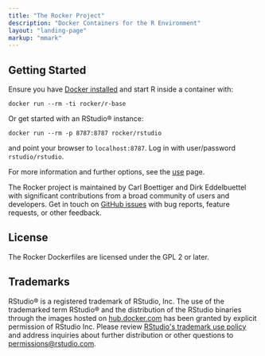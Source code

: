 ```yaml
---
title: "The Rocker Project"
description: "Docker Containers for the R Environment"
layout: "landing-page"
markup: "mmark"
---
```



## <i class="fa fa-rocket"></i> Getting Started ##

Ensure you have [Docker installed](https://docs.docker.com/installation/) and start R inside a container with: 

```
docker run --rm -ti rocker/r-base
```

Or get started with an RStudio® instance:

```
docker run --rm -p 8787:8787 rocker/rstudio
```

and point your browser to `localhost:8787`.  Log in with user/password `rstudio/rstudio`.  

For more information and further options, see the [use](/use) page.

<!--
&nbsp;
<div class="section">
<h2> <i class="material-icons">people</i> Team </h2>
<div class = "row">
<div class="col-md-4 col-md-offset-2">
<a href="https://twitter.com/cboettig"><img class="img-circle img-raised img-responsive center-block" src="/img/cboettig.jpg"/></a>
</div>
<div class="col-md-4">
<a href="https://twitter.com/eddelbuettel"><img class="img-circle img-raised img-responsive center-block" src="/img/edd.jpg"/></a>
</div>
</div>
<br/>
-->

The Rocker project is maintained by Carl Boettiger and Dirk Eddelbuettel with significant contributions from a broad community of users and developers. Get in touch on [GitHub issues](https://github.com/rocker-org/rocker/issues) with bug reports, feature requests, or other feedback. 

</div>



## <i class="fa fa-balance-scale"></i> License ##

The Rocker Dockerfiles are licensed under the GPL 2 or later.

##  <i class="fa fa-trademark"></i> Trademarks ##

RStudio® is a registered trademark of RStudio, Inc.  The use of the trademarked term RStudio® and the distribution of the RStudio binaries through the images hosted on [hub.docker.com](https://registry.hub.docker.com/) has been granted by explicit permission of RStudio Inc.  Please review [RStudio's trademark use policy](http://www.rstudio.com/about/trademark/) and address inquiries about further distribution or other questions to [permissions@rstudio.com](emailto:permissions@rstudio.com).


